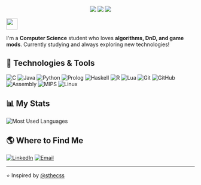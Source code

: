 <p align="center">
<img src="https://img.shields.io/badge/Aluna-UFU-FF3AA4"/>
<img src="https://img.shields.io/badge/Curso-BCC-FF3AA4"/>
<img src="https://img.shields.io/badge/Turma-JustAGirl-FF3AA4"/>
</p>

<img src="https://media.giphy.com/media/hvRJCLFzcasrR4ia7z/giphy.gif" width="30px">

I'm a **Computer Science** student who loves **algorithms, DnD, and game mods**. Currently studying and always exploring new technologies!

## 🚀 Technologies & Tools

![C](https://img.shields.io/badge/-C-A8B9CC?style=flat&logo=c&logoColor=white)
![Java](https://img.shields.io/badge/-Java-007396?style=flat&logo=java&logoColor=white)
![Python](https://img.shields.io/badge/-Python-3776AB?style=flat&logo=python&logoColor=white)
![Prolog](https://img.shields.io/badge/-Prolog-9F1D20?style=flat&logo=prolog&logoColor=white)
![Haskell](https://img.shields.io/badge/-Haskell-5D4F85?style=flat&logo=haskell&logoColor=white)
![R](https://img.shields.io/badge/-R-276DC3?style=flat&logo=r&logoColor=white)
![Lua](https://img.shields.io/badge/-Lua-2C2D72?style=flat&logo=lua&logoColor=white)
![Git](https://img.shields.io/badge/-Git-F05032?style=flat&logo=git&logoColor=white)
![GitHub](https://img.shields.io/badge/-GitHub-181717?style=flat&logo=github&logoColor=white)
![Assembly](https://img.shields.io/badge/-Assembly-525252?style=flat&logo=assemblyscript&logoColor=white)
![MIPS](https://img.shields.io/badge/-MIPS-00599C?style=flat&logo=mips&logoColor=white)
![Linux](https://img.shields.io/badge/-Linux-FCC624?style=flat&logo=linux&logoColor=black)

## 📊 My Stats
![Most Used Languages](https://github-readme-stats.vercel.app/api/top-langs/?username=sthecss&layout=compact&theme=dracula&card_width=500)

## 🌎 Where to Find Me

[![LinkedIn](https://img.shields.io/badge/-LinkedIn-0A66C2?style=flat&logo=linkedin&logoColor=white)](https://www.linkedin.com/in/sthephanny-css/)
[![Email](https://img.shields.io/badge/-Email-D14836?style=flat&logo=gmail&logoColor=white)](mailto:sthephanny.css@gmail.com)

---

⭐️ Inspired by [@sthecss](https://github.com/sthecss)
